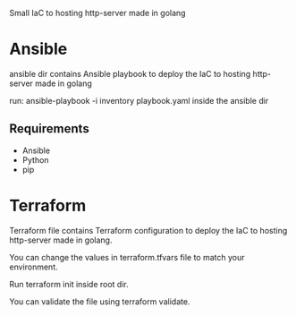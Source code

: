 Small IaC to hosting http-server made in golang

# Ansible

ansible dir contains Ansible playbook to deploy the IaC to hosting http-server made in golang

run: ansible-playbook -i inventory playbook.yaml inside the ansible dir

## Requirements

- Ansible
- Python
- pip

# Terraform

Terraform file contains Terraform configuration to deploy the IaC to hosting http-server made in golang.

You can change the values in terraform.tfvars file to match your environment.

Run terraform init inside root dir.

You can validate the file using terraform validate.
